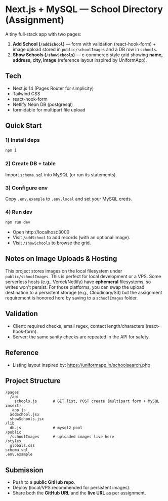 # Next.js + MySQL — School Directory (Assignment)

A tiny full‑stack app with two pages:

1. **Add School (`/addSchool`)** — form with validation (react-hook-form) + image upload stored in `public/schoolImages` and a DB row in `schools`.
2. **Show Schools (`/showSchools`)** — e‑commerce‑style grid showing **name, address, city, image** (reference layout inspired by UniformApp).

## Tech
- Next.js 14 (Pages Router for simplicity)
- Tailwind CSS
- react-hook-form
- Netlify Neon DB (postgresql)
- formidable for multipart file upload

## Quick Start

### 1) Install deps
```bash
npm i
```

### 2) Create DB + table
Import `schema.sql` into MySQL (or run its statements).

### 3) Configure env
Copy `.env.example` to `.env.local` and set your MySQL creds.

### 4) Run dev
```bash
npm run dev
```

- Open http://localhost:3000
- Visit `/addSchool` to add records (with an optional image).
- Visit `/showSchools` to browse the grid.

## Notes on Image Uploads & Hosting
This project stores images on the local filesystem under `public/schoolImages`. This is perfect for local development or a VPS. Some serverless hosts (e.g., Vercel/Netlify) have **ephemeral** filesystems, so writes won't persist. For those platforms, you can swap the upload destination to a persistent storage (e.g., Cloudinary/S3) but the assignment requirement is honored here by saving to a `schoolImages` folder.

## Validation
- Client: required checks, email regex, contact length/characters (react-hook-form).
- Server: the same sanity checks are repeated in the API for safety.

## Reference
- Listing layout inspired by: https://uniformapp.in/schoolsearch.php

## Project Structure
```
/pages
  /api
    schools.js       # GET list, POST create (multipart form + MySQL insert)
  _app.js
  addSchool.jsx
  showSchools.jsx
/lib
  db.js              # mysql2 pool
/public
  /schoolImages      # uploaded images live here
/styles
  globals.css
schema.sql
.env.example
```

## Submission
- Push to a **public GitHub repo**.
- Deploy (local/VPS recommended for persistent images).
- Share both the **GitHub URL** and the **live URL** as per assignment.
